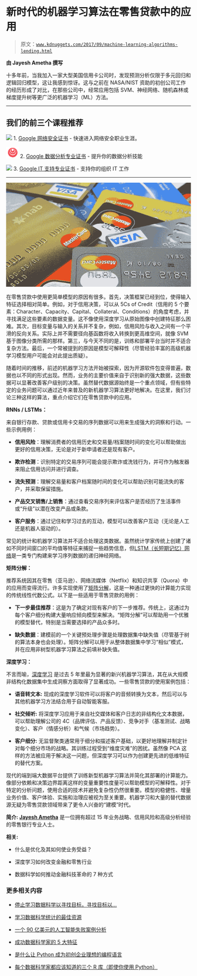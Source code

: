 # 新时代的机器学习算法在零售贷款中的应用

> 原文：[`www.kdnuggets.com/2017/09/machine-learning-algorithms-lending.html`](https://www.kdnuggets.com/2017/09/machine-learning-algorithms-lending.html)

**由 Jayesh Ametha 撰写**

十多年前，当我加入一家大型美国信用卡公司时，发现预测分析仅限于多元回归和逻辑回归模型，这让我感到惊讶。这与之前在 NASA/NIST 资助的初创公司工作的经历形成了对比，在那些公司中，经常应用包括 SVM、神经网络、随机森林或梯度提升树等更广泛的机器学习（ML）方法。

* * *

## 我们的前三个课程推荐

![](img/0244c01ba9267c002ef39d4907e0b8fb.png) 1\. [Google 网络安全证书](https://www.kdnuggets.com/google-cybersecurity) - 快速进入网络安全职业生涯。

![](img/e225c49c3c91745821c8c0368bf04711.png) 2\. [Google 数据分析专业证书](https://www.kdnuggets.com/google-data-analytics) - 提升你的数据分析技能

![](img/0244c01ba9267c002ef39d4907e0b8fb.png) 3\. [Google IT 支持专业证书](https://www.kdnuggets.com/google-itsupport) - 支持你的组织 IT 工作

* * *

![Credit](img/ce13f0629bb52dc2db0c33f2125c6de1.png)

在零售贷款中使用更简单模型的原因有很多。首先，决策框架已经到位，使得输入特征选择相对简单。例如，对于信用决策，可以从 5Cs of Credit（信用的 5 个要素：Character、Capacity、Capital、Collateral、Conditions）的角度考虑，并寻找满足这些要素的数据变量。这不像使用深度学习从原始图像中创建特征那么困难。其次，目标变量与输入的关系并不复杂，例如，信用风险与收入之间有一个平滑的反向关系。实际上并不需要径向基函数将收入转换到更高维空间，就像 SVM 基于图像分类所需的那样。第三，与今天不同的是，训练和部署平台当时并不适合复杂方法。最后，一个常被提到的原因是模型可解释性（尽管经验丰富的高级机器学习模型用户可能会对此提出质疑）。

随着时间的推移，前述的机器学习方法开始被探索，因为开源软件包变得普遍，数据也以不同的形式出现。然而，业务的主要价值来自于识别新的强大数据，这些数据可以显著改善客户级别的决策。虽然替代数据源始终是一个重点领域，但有些特定的业务问题可以通过近年来普及的新机器学习算法更好地解决。在这里，我们讨论三种这样的算法，重点介绍它们在零售贷款中的应用。

**RNNs / LSTMs：**

来自银行存款、贷款或信用卡交易的序列数据可以用来生成强大的洞察和行动。一些示例用例：

+   **信用风险**：理解消费者的信用历史和交易量/档案随时间的变化可以帮助做出更好的信用决策，无论是对于新申请者还是现有客户。

+   **欺诈检测**：识别特定的交易序列可能会提示欺诈或洗钱行为，并可作为触发器来阻止信用访问并进行调查。

+   **流失预测**：理解交易量和客户档案随时间的变化可以帮助识别可能流失的客户，并采取保留措施。

+   **产品交叉销售/上销售**：通过查看交易序列来评估客户是否经历了生活事件或“升级”以潜在改变产品或条款。

+   **客户服务**：通过记住和学习过去的互动，模型可以改善客户互动（无论是人工还是机器人驱动的）。

常见的统计和机器学习算法并不适合处理这类数据。虽然统计学家传统上创建了诸如不同时间窗口的平均值等特征来捕捉一些趋势信息，但[LSTM（长短期记忆）网络](http://colah.github.io/posts/2015-08-Understanding-LSTMs/)是一类专门构建来学习序列数据的递归神经网络。

**矩阵分解：**

推荐系统因其在零售（亚马逊）、网络流媒体（Netflix）和知识共享（Quora）中的应用而变得流行。许多实现使用了[矩阵分解](https://blog.insightdatascience.com/explicit-matrix-factorization-als-sgd-and-all-that-jazz-b00e4d9b21ea)，这是一种通过更快的计算能力实现的传统线性代数公式。以下是一些适用于零售贷款的用例：

+   **下一步最佳推荐**：这是为了确定对现有客户的下一步推荐。传统上，这通过为每个客户细分构建大量响应倾向模型来解决。“矩阵分解”可以帮助用一个优雅的模型替代，特别是当需要选择的产品众多时。

+   **缺失数据**：建模前的一个关键预处理步骤是处理数据集中缺失值（尽管基于树的算法本身也会处理）。矩阵分解可以用于从整体数据集中学习“相似”模式，并在应用非树型机器学习算法之前填补缺失值。

**深度学习：**

不言而喻，[深度学习](https://www.toptal.com/machine-learning/an-introduction-to-deep-learning-from-perceptrons-to-deep-networks) 是过去 5 年里最为显著的新兴机器学习算法，其在从大规模非结构化数据集中生成洞察方面取得了显著成功。一些零售贷款的使用案例包括：

+   **语音转文本:** 现成的深度学习软件可以将客户的音频转换为文本，然后可以与其他机器学习方法结合用于自动智能客服。

+   **社交倾听:** 将深度学习应用于来自社交媒体和客户日志的非结构化文本数据，可以帮助理解公司的 4C（品牌评估、产品反馈）、竞争对手（基准测试、战略变化）、客户（情感分析）和气候（市场趋势）。

+   **客户细分:** 无监督聚类通常用于细分和描述客户基础，以更好地理解并制定针对每个细分市场的战略。其训练过程受到“维度灾难”的困扰。虽然像 PCA 这样的方法被应用于解决这一问题，但深度学习可以作为创建更先进的低维特征的替代方案。

现代的端到端大数据平台提供了训练新型机器学习算法并简化其部署的计算能力。像部分依赖和决策边界距离这样的变量重要性度量可以帮助模型的可解释性。对于特定的分析问题，使用合适的技术并避免复杂性仍然很重要。模型的稳健性、增量业务价值、客户体验、实施和治理应被视为至关重要。机器学习和大量的替代数据源无疑为零售贷款领域带来了更令人兴奋的“建模”时代。

**简介: [Jayesh Ametha](https://www.linkedin.com/in/jayeshametha/)** 是一位拥有超过 15 年业务战略、信用风险和高级分析经验的零售银行专业人士。

**相关:**

+   什么是优化及其如何使业务受益？

+   深度学习如何改变金融和零售行业

+   数据科学如何推动金融科技革命的 7 种方式

### 更多相关内容

+   [停止学习数据科学以寻找目标，寻找目标以…](https://www.kdnuggets.com/2021/12/stop-learning-data-science-find-purpose.html)

+   [学习数据科学统计的最佳资源](https://www.kdnuggets.com/2021/12/springboard-top-resources-learn-data-science-statistics.html)

+   [一个 90 亿美元的人工智能失败案例分析](https://www.kdnuggets.com/2021/12/9b-ai-failure-examined.html)

+   [成功数据科学家的 5 大特征](https://www.kdnuggets.com/2021/12/5-characteristics-successful-data-scientist.html)

+   [是什么让 Python 成为初创企业理想的编程语言](https://www.kdnuggets.com/2021/12/makes-python-ideal-programming-language-startups.html)

+   [每个数据科学家都应该知道的三个 R 库（即使你使用 Python）](https://www.kdnuggets.com/2021/12/three-r-libraries-every-data-scientist-know-even-python.html)
